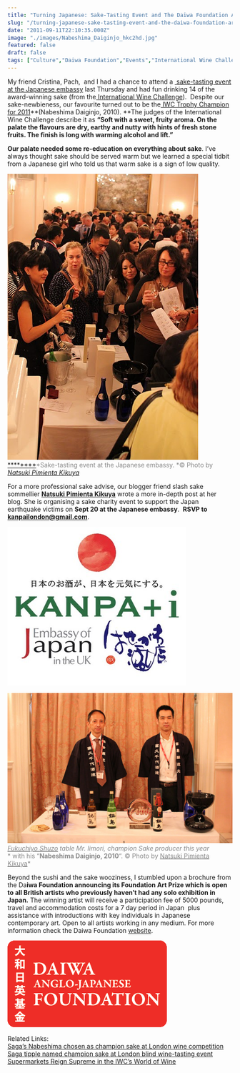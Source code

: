 ```yaml
---
title: "Turning Japanese: Sake-Tasting Event and The Daiwa Foundation Art Prize 2011"
slug: "/turning-japanese-sake-tasting-event-and-the-daiwa-foundation-art-prize-2011"
date: "2011-09-11T22:10:35.000Z"
image: "./images/Nabeshima_Daiginjo_hkc2hd.jpg"
featured: false
draft: false
tags: ["Culture","Daiwa Foundation","Events","International Wine Challenge","Japanese embassy","Nabeshima Daiginjo","Natsuki Pimienta Kikuy","sake-tasting"]
---
```



My friend Cristina, Pach,  and I had a chance to attend a [ sake-tasting event at the Japanese embassy](http://www.japansociety.org.uk/14016/iwc-award-winning-sake-tasting-at-the-japanese-embassy/) last Thursday and had fun drinking 14 of the award-winning sake (from the[ International Wine Challenge](http://www.internationalwinechallenge.com/)).  Despite our sake-newbieness, our favourite turned out to be the[ IWC Trophy Champion for 2011](http://www.internationalwinechallenge.com/wine/150513/2011/Nabeshima-Daiginjo.aspx "IWC Sake Winner")**(Nabeshima Daiginjo, 2010). **The judges of the International Wine Challenge describe it as **“Soft with a sweet, fruity aroma. On the palate the flavours are dry, earthy and nutty with hints of fresh stone fruits. The finish is long with warming alcohol and lift.”**

**Our palate needed some re-education on everything about sake**. I’ve always thought sake should be served warm but we learned a special tidbit from a Japanese girl who told us that warm sake is a sign of low quality. 

[![](./images/sake1__gdnnng.jpg "sake1_")********](./images/sake1__gdnnng.jpg)<span style="color: #888888;">*Sake-tasting event at the Japanese embassy. *© Photo by *[Natsuki Pimienta Kikuya](http://eatpumpkin-pim.blogspot.com/ "Natsukipim")*</span>

For a more professional sake advise, our blogger friend slash sake sommellier **[Natsuki Pimienta Kikuya](http://natsukipim.com "Natsukipim")** wrote a more in-depth post at her blog. She is organising a sake charity event to support the Japan earthquake victims on **Sept 20 at the Japanese embassy**.  **RSVP to kanpailondon@gmail.com**.

[![](./images/kanpai_sake_yns0vb.jpg "kanpai_sake")](./images/kanpai_sake_yns0vb.jpg)

[![](./images/Nabeshima_Daiginjo_hkc2hd.jpg "Nabeshima_Daiginjo")](./images/Nabeshima_Daiginjo_hkc2hd.jpg)<span style="color: #888888;">*[<span style="color: #888888;">Fukuchiyo Shuzo</span>](http://nabeshima-saga.com/) table Mr. Iimori, champion Sake producer this year*</span>  
<span style="color: #888888;">* with his “**Nabeshima Daiginjo, 2010**“. © Photo by [<span style="color: #888888;">Natsuki Pimienta Kikuya</span>](http://eatpumpkin-pim.blogspot.com/ "Natsukipim")*</span>

Beyond the sushi and the sake wooziness, I stumbled upon a brochure from the Da**iwa Foundation announcing its Foundation Art Prize which is open to all British artists who previously haven’t had any solo exhibition in Japan.** The winning artist will receive a participation fee of 5000 pounds, travel and accommodation costs for a 7 day period in Japan  plus assistance with introductions with key individuals in Japanese contemporary art. Open to all artists working in any medium. For more information check the Daiwa Foundation [website](http://www.dajf.org.uk/grants-awards-prizes/daiwa-foundation-art-prize "Daiwa Foundation website").

[![](./images/Image463_dhnuqx.png "Image463")](./images/Image463_dhnuqx.png)

Related Links:  
[Saga’s Nabeshima chosen as champion sake at London wine competition](http://http://mdn.mainichi.jp/mdnnews/national/news/20110908p2g00m0dm033000c.html "Nabeshima")  
[Saga tipple named champion sake at London blind wine-tasting event](http://search.japantimes.co.jp/cgi-bin/nb20110909a3.html "Nabeshima wins") [  
Supermarkets Reign Supreme in the IWC’s World of Wine](http://www.hospitalityandcateringnews.com/2011/09/supermarkets-reign-supreme-in-the-iwcs-world-of-wine/ "Supermarkets reign supreme") [  
](http://search.japantimes.co.jp/cgi-bin/nb20110909a3.html "Nabeshima wins")



